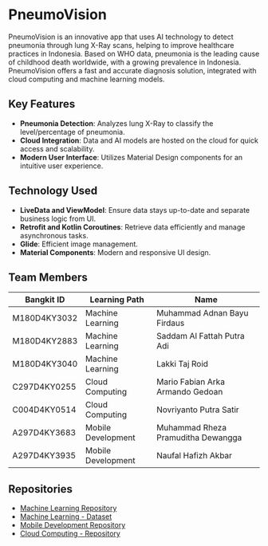 # PneumoVision

PneumoVision is an innovative app that uses AI technology to detect pneumonia through lung X-Ray scans, helping to improve healthcare practices in Indonesia. Based on WHO data, pneumonia is the leading cause of childhood death worldwide, with a growing prevalence in Indonesia. PneumoVision offers a fast and accurate diagnosis solution, integrated with cloud computing and machine learning models.

## Key Features
- **Pneumonia Detection**: Analyzes lung X-Ray to classify the level/percentage of pneumonia.
- **Cloud Integration**: Data and AI models are hosted on the cloud for quick access and scalability.
- **Modern User Interface**: Utilizes Material Design components for an intuitive user experience.

## Technology Used
- **LiveData and ViewModel**: Ensure data stays up-to-date and separate business logic from UI.
- **Retrofit and Kotlin Coroutines**: Retrieve data efficiently and manage asynchronous tasks.
- **Glide**: Efficient image management.
- **Material Components**: Modern and responsive UI design.

## Team Members

| Bangkit ID | Learning Path | Name |
| ------ | ------ | ------ |
| M180D4KY3032 | Machine Learning | Muhammad Adnan Bayu Firdaus |
| M180D4KY2883 | Machine Learning | Saddam Al Fattah Putra Adi |
| M180D4KY3040 | Machine Learning | Lakki Taj Roid |
| C297D4KY0255 | Cloud Computing | Mario Fabian Arka Armando Gedoan |
| C004D4KY0514 | Cloud Computing | Novriyanto Putra Satir |
| A297D4KY3683 | Mobile Development | Muhammad Rheza Pramuditha Dewangga |
| A297D4KY3935 | Mobile Development | Naufal Hafizh Akbar |

## Repositories

- [Machine Learning Repository](https://github.com/username/ml-repo)
- [Machine Learning - Dataset](https://www.kaggle.com/datasets/andrewmvd/pediatric-pneumonia-chest-xray/code)
- [Mobile Development Repository](https://github.com/PneumoVisionCapstone/Mobile-Development-Division)
- [Cloud Computing - Repository](https://github.com/PneumoVisionCapstone/Cloud-Computing-Division)
